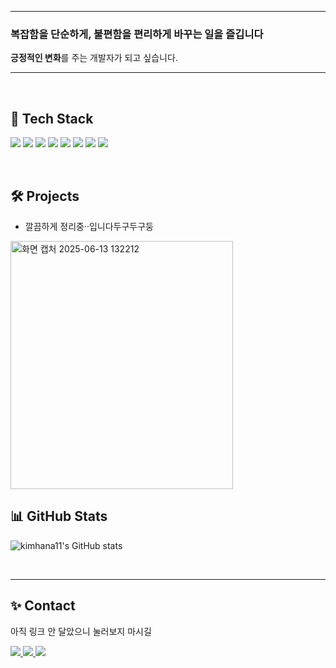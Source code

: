 <!-- Header -->
---  

<div align>

<h3> 복잡함을 <b>단순하게</b>, 불편함을 <b>편리하게</b> 바꾸는 일을 즐깁니다 </h3>
  <b>긍정적인 변화</b>를 주는 개발자가 되고 싶습니다.  

</div>  

---  

<br>  

## 🚀 Tech Stack
<p>
  <!-- 백엔드 -->
  <img src="https://img.shields.io/badge/Java-007396?style=flat-square&logo=OpenJDK&logoColor=white"/>
  <img src="https://img.shields.io/badge/SpringBoot-6DB33F?style=flat-square&logo=SpringBoot&logoColor=white"/>
  <img src="https://img.shields.io/badge/MySQL-4479A1?style=flat-square&logo=MySQL&logoColor=white"/>  
  
  <!-- 프론트엔드 -->
  <img src="https://img.shields.io/badge/Vue.js-4FC08D?style=flat-square&logo=vue.js&logoColor=white"/>
  <img src="https://img.shields.io/badge/JavaScript-F7DF1E?style=flat-square&logo=JavaScript&logoColor=black"/>
  <img src="https://img.shields.io/badge/React-61DAFB?logo=react&logoColor=white"/>  
  
  <!-- 협업 & 기타 -->
  <img src="https://img.shields.io/badge/Git-F05032?style=flat-square&logo=git&logoColor=white"/>
  <img src="https://img.shields.io/badge/AWS-232F3E?style=flat-square&logo=AmazonAWS&logoColor=white"/>
</p>

<br>  

## 🛠 Projects
  <!-- 협업 & 기타 
- **[프리니 (Freeni)](https://github.com/...)** : 프리랜서 매칭 플랫폼 (팀 프로젝트, 백엔드)  
- **[콘테스트메이트](https://github.com/...)** : IT 공모전 팀 빌딩 서비스 (팀 프로젝트, 백엔드)  
- **부동산 안심 계약 플랫폼 "전 새내기"** : 월세/전세 보증 기반의 안전한 거래 서비스 (팀 프로젝트)
    -  Vue.js 기반 프로젝트를 Docker로 배포, 효율적 클라우드 환경 구성.
- **금융 자립을 위한 학습 플랫폼 "자꾸"** : 디지털 금융 약자를 위한 금융 자립 학습 플랫폼 (해커톤 프로젝트, 프론트엔드)
    - 현금 결제 시뮬레이션, TTS 접근성, 아동/학부모 사용자 경험 중심의 금용교육 플랫폼.
---
 -->
- 깔끔하게 정리중··입니다두구두구둥
<img width="356" height="397" alt="화면 캡처 2025-06-13 132212" src="https://github.com/user-attachments/assets/ee18110c-4e44-469b-b680-d7e414ad69d9" />

## 📊 GitHub Stats
<p align>
  <img src="https://github-readme-stats.vercel.app/api?username=kimhana11&show_icons=true&bg_color=00000000" alt="kimhana11's GitHub stats" />

</p>

<br>  

---

## ✨ Contact
아직 링크 안 달았으니 눌러보지 마시길
<p>
  <a href="mailto:your@email.com">
    <img src="https://img.shields.io/badge/Email-005FF9?style=flat-square&logo=gmail&logoColor=white"/>
  </a>
  <a href="https://your-blog-link">
    <img src="https://img.shields.io/badge/Blog-FF5722?style=flat-square&logo=notion&logoColor=white"/>
  </a>
  <a href="https://linkedin.com/in/your-link">
    <img src="https://img.shields.io/badge/LinkedIn-0A66C2?style=flat-square&logo=linkedin&logoColor=white"/>
  </a>
</p>
<!--
**kimhana11/kimhana11** is a ✨ _special_ ✨ repository because its `README.md` (this file) appears on your GitHub profile.

Here are some ideas to get you started:

- 🔭 I’m currently working on ...
- 🌱 I’m currently learning ...
- 👯 I’m looking to collaborate on ...
- 🤔 I’m looking for help with ...
- 💬 Ask me about ...
- 📫 How to reach me: ...
- 😄 Pronouns: ...
- ⚡ Fun fact: ...
-->
